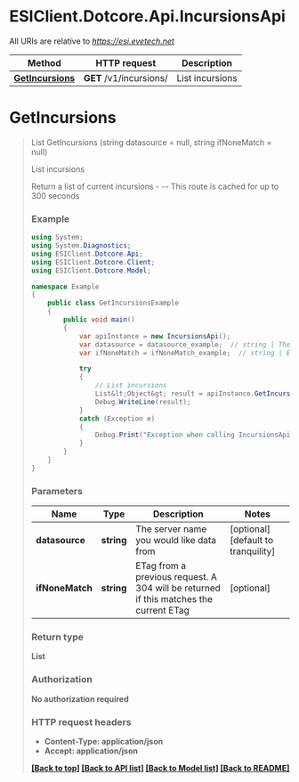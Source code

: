 # ESIClient.Dotcore.Api.IncursionsApi

All URIs are relative to *https://esi.evetech.net*

Method | HTTP request | Description
------------- | ------------- | -------------
[**GetIncursions**](IncursionsApi.md#getincursions) | **GET** /v1/incursions/ | List incursions


<a name="getincursions"></a>
# **GetIncursions**
> List<Object> GetIncursions (string datasource = null, string ifNoneMatch = null)

List incursions

Return a list of current incursions  - --  This route is cached for up to 300 seconds

### Example
```csharp
using System;
using System.Diagnostics;
using ESIClient.Dotcore.Api;
using ESIClient.Dotcore.Client;
using ESIClient.Dotcore.Model;

namespace Example
{
    public class GetIncursionsExample
    {
        public void main()
        {
            var apiInstance = new IncursionsApi();
            var datasource = datasource_example;  // string | The server name you would like data from (optional)  (default to tranquility)
            var ifNoneMatch = ifNoneMatch_example;  // string | ETag from a previous request. A 304 will be returned if this matches the current ETag (optional) 

            try
            {
                // List incursions
                List&lt;Object&gt; result = apiInstance.GetIncursions(datasource, ifNoneMatch);
                Debug.WriteLine(result);
            }
            catch (Exception e)
            {
                Debug.Print("Exception when calling IncursionsApi.GetIncursions: " + e.Message );
            }
        }
    }
}
```

### Parameters

Name | Type | Description  | Notes
------------- | ------------- | ------------- | -------------
 **datasource** | **string**| The server name you would like data from | [optional] [default to tranquility]
 **ifNoneMatch** | **string**| ETag from a previous request. A 304 will be returned if this matches the current ETag | [optional] 

### Return type

**List<Object>**

### Authorization

No authorization required

### HTTP request headers

 - **Content-Type**: application/json
 - **Accept**: application/json

[[Back to top]](#) [[Back to API list]](../README.md#documentation-for-api-endpoints) [[Back to Model list]](../README.md#documentation-for-models) [[Back to README]](../README.md)


